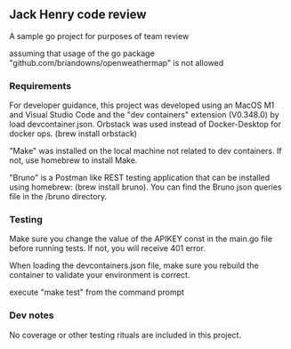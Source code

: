 ## Jack Henry code review

A sample go project for purposes of team review

assuming that usage of the go package "github.com/briandowns/openweathermap" is not allowed

### Requirements

For developer guidance, this project was developed using an MacOS M1 and Visual Studio Code and the "dev containers" extension (V0.348.0) by load devcontainer.json.  Orbstack was used instead of Docker-Desktop for docker ops.  (brew install orbstack)

"Make" was installed on the local machine not related to dev containers. If not, use homebrew to install Make.

"Bruno" is a Postman like REST testing application that can be installed using homebrew:
(brew install bruno).  You can find the Bruno json queries file in the /bruno directory.

### Testing

Make sure you change the value of the APIKEY const in the main.go file before running tests. If not, you will receive 401 error.

When loading the devcontainers.json file, make sure you rebuild the container to validate your environment is correct.

execute "make test" from the command prompt

### Dev notes

No coverage or other testing rituals are included in this project.

